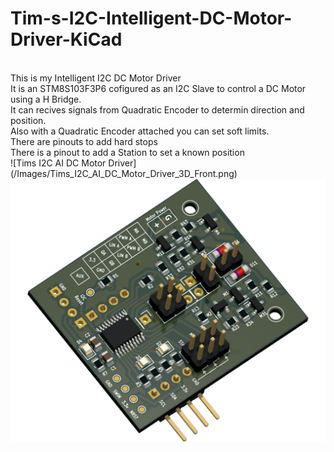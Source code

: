# Tim-s-I2C-Intelligent-DC-Motor-Driver-KiCad<br>
<br>
This is my Intelligent I2C DC Motor Driver<br>
It is an STM8S103F3P6 cofigured as an I2C Slave to control a DC Motor using a H Bridge.<br>
It can recives signals from Quadratic Encoder to determin direction and position.<br>
Also with a Quadratic Encoder attached you can set soft limits.<br>
There are pinouts to add hard stops<br>
There is a pinout to add a Station to set a known position<br>
![Tims I2C AI DC Motor Driver](/Images/Tims_I2C_AI_DC_Motor_Driver_3D_Front.png)

<picture>
  <img alt="Tims I2C AI DC Motor Driver" src="Images/Tims_I2C_AI_DC_Motor_Driver_3D_Front.png">
</picture>
